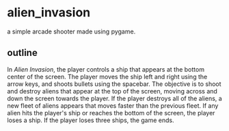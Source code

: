 # alien_invasion

a simple arcade shooter made using pygame.

## outline

In *Alien Invasion*, the player controls a ship that appears at the bottom center
 of the screen. The player moves the ship left and right using the arrow keys, 
 and shoots bullets using the spacebar. The objective is to shoot and destroy 
 aliens that appear at the top of the screen, moving across and down the screen
 towards the player. If the player destroys all of the aliens, a new fleet of 
 aliens appears that moves faster than the previous fleet. If any alien hits
 the player's ship or reaches the bottom of the screen, the player loses a ship.
 If the player loses three ships, the game ends.